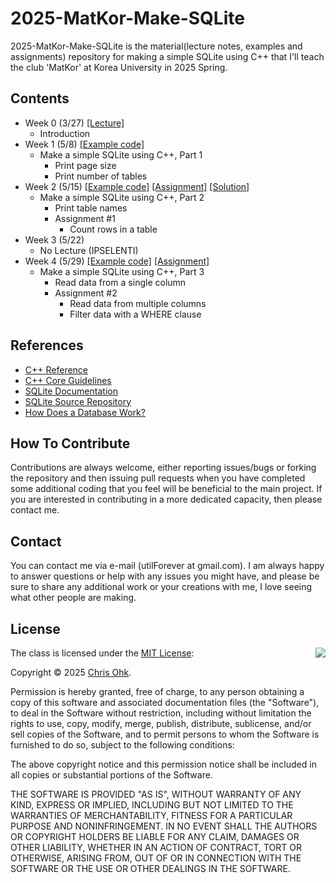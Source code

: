 # 2025-MatKor-Make-SQLite

2025-MatKor-Make-SQLite is the material(lecture notes, examples and assignments) repository for making a simple SQLite using C++ that I'll teach the club 'MatKor' at Korea University in 2025 Spring.

## Contents

- Week 0 (3/27) [[Lecture]](./1%20-%20Lecture/250327%20-%20Make%20a%20Simple%20SQLite%20using%20C++,%20Week%200.pdf)
  - Introduction
- Week 1 (5/8) [[Example code]](./2%20-%20Code/250508%20-%20Make%20a%20Simple%20SQLite%20using%20C++,%20Week%201/)
  - Make a simple SQLite using C++, Part 1
    - Print page size
    - Print number of tables
- Week 2 (5/15) [[Example code]](./2%20-%20Code/250515%20-%20Make%20a%20Simple%20SQLite%20using%20C++,%20Week%202/) [[Assignment]](./3%20-%20Assignment/250515%20-%20Make%20a%20Simple%20SQLite%20using%20C++,%20Week%202/) [[Solution]](./4%20-%20Solution/250515%20-%20Make%20a%20Simple%20SQLite%20using%20C++,%20Week%202/)
  - Make a simple SQLite using C++, Part 2
    - Print table names
    - Assignment #1
      - Count rows in a table
- Week 3 (5/22)
  - No Lecture (IPSELENTI)
- Week 4 (5/29) [[Example code]](./2%20-%20Code/250529%20-%20Make%20a%20Simple%20SQLite%20using%20C++,%20Week%204/) [[Assignment]](./3%20-%20Assignment/250529%20-%20Make%20a%20Simple%20SQLite%20using%20C++,%20Week%204/)
  - Make a simple SQLite using C++, Part 3
    - Read data from a single column
    - Assignment #2
      - Read data from multiple columns
      - Filter data with a WHERE clause

## References

- [C++ Reference](https://en.cppreference.com/w/)
- [C++ Core Guidelines](https://isocpp.github.io/CppCoreGuidelines/CppCoreGuidelines)
- [SQLite Documentation](https://www.sqlite.org/docs.html)
- [SQLite Source Repository](https://sqlite.org/src/tree?ci=trunk)
- [How Does a Database Work?](https://cstack.github.io/db_tutorial/)

## How To Contribute

Contributions are always welcome, either reporting issues/bugs or forking the repository and then issuing pull requests when you have completed some additional coding that you feel will be beneficial to the main project. If you are interested in contributing in a more dedicated capacity, then please contact me.

## Contact

You can contact me via e-mail (utilForever at gmail.com). I am always happy to answer questions or help with any issues you might have, and please be sure to share any additional work or your creations with me, I love seeing what other people are making.

## License

<img align="right" src="https://149753425.v2.pressablecdn.com/wp-content/uploads/2009/06/OSIApproved_100X125.png">

The class is licensed under the [MIT License](http://opensource.org/licenses/MIT):

Copyright &copy; 2025 [Chris Ohk](http://www.github.com/utilForever).

Permission is hereby granted, free of charge, to any person obtaining a copy of this software and associated documentation files (the "Software"), to deal in the Software without restriction, including without limitation the rights to use, copy, modify, merge, publish, distribute, sublicense, and/or sell copies of the Software, and to permit persons to whom the Software is furnished to do so, subject to the following conditions:

The above copyright notice and this permission notice shall be included in all copies or substantial portions of the Software.

THE SOFTWARE IS PROVIDED "AS IS", WITHOUT WARRANTY OF ANY KIND, EXPRESS OR IMPLIED, INCLUDING BUT NOT LIMITED TO THE WARRANTIES OF MERCHANTABILITY, FITNESS FOR A PARTICULAR PURPOSE AND NONINFRINGEMENT. IN NO EVENT SHALL THE AUTHORS OR COPYRIGHT HOLDERS BE LIABLE FOR ANY CLAIM, DAMAGES OR OTHER LIABILITY, WHETHER IN AN ACTION OF CONTRACT, TORT OR OTHERWISE, ARISING FROM, OUT OF OR IN CONNECTION WITH THE SOFTWARE OR THE USE OR OTHER DEALINGS IN THE SOFTWARE.
